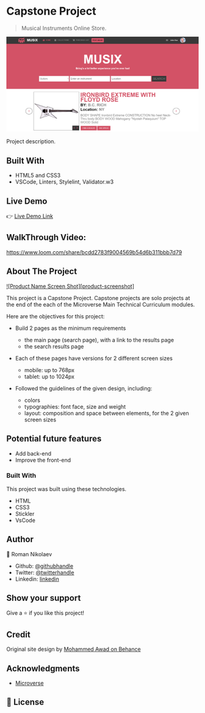 # Capstone Project

> Musical Instruments Online Store.

![screenshot](./Assets/Pictures/screenpic.png)

Project description.

## Built With

- HTML5 and CSS3
- VSCode, Linters, Stylelint, Validator.w3

## Live Demo

:point_right: [Live Demo Link](https://rawcdn.githack.com/vzdrizhni/Capstone-project-Musical-instruments-online-shop/52dd387eb0b8a6b4f1bfeb324ae938d30270d66a/index.html)

## WalkThrough Video:

https://www.loom.com/share/bcdd2783f9004569b54d6b311bbb7d79


## About The Project

[![Product Name Screen Shot][product-screenshot]](./img/screenshot.png)

This project is a Capstone Project. Capstone projects are solo projects at the end of the each of the Microverse Main Technical Curriculum modules.

Here are the objectives for this project:

* Build 2 pages as the minimum requirements
	* the main page (search page), with a link to the results page
	* the search results page

* Each of these pages have versions for 2 different screen sizes
  * mobile: up to 768px
  * tablet: up to 1024px 

* Followed the guidelines of the given design, including:
  * colors
  * typographies: font face, size and weight
  * layout: composition and space between elements, for the 2 given screen sizes
  
## Potential future features
- Add back-end
- Improve the front-end

### Built With
This project was built using these technologies.
* HTML
* CSS3
* Stickler
* VsCode

## Author

👤 Roman Nikolaev 

- Github: [@githubhandle](https://github.com/vzdrizhni)
- Twitter: [@twitterhandle](https://twitter.com/twitterhandle)
- Linkedin: [linkedin](https://twitter.com/metabruta)

## Show your support

Give a ⭐️ if you like this project!

## Credit

Original site design by [Mohammed Awad on Behance](https://www.behance.net/gallery/24796463/ZATTIX)

## Acknowledgments

* [Microverse](https://www.microverse.org/)

## 📝 License

